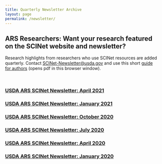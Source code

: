 ```yaml
---
title: Quarterly Newsletter Archive
layout: page
permalink: /newsletter/
---
```


## ARS Researchers: Want your research featured on the SCINet website and newsletter?

Research highlights from researchers who use SCINet resources are added quarterly. Contact [SCINet-Newsletter@usda.gov](mailto:SCINet-Newsletter@usda.gov?subject=research%20highlight) and use this short [guide for authors](/assets/pdf/research-highlights/Guide-for-SCINet-Research-Highlight-Authors.pdf) (opens pdf in this browser window).

<br>

### [USDA ARS SCINet Newsletter: April 2021](/assets/pdf/newsletters/SCINET-Newsletter-April-2021.pdf) 
 
### [USDA ARS SCINet Newsletter: January 2021](/assets/pdf/newsletters/SCINet-Newsletter-January-2021.pdf) 

### [USDA ARS SCINet Newsletter: October 2020](/assets/pdf/newsletters/SCINET-Newsletter-October-2020.pdf) 

### [USDA ARS SCINet Newsletter: July 2020](/assets/pdf/newsletters/SCINET-Newsletter-July-2020.pdf) 

### [USDA ARS SCINet Newsletter: April 2020](/assets/pdf/newsletters/SCINET-Newsletter-April-2020.pdf) 

### [USDA ARS SCINet Newsletter: January 2020](https://content.govdelivery.com/accounts/USDAARS/bulletins/26f910e) 
